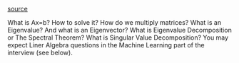 [source](http://www.itshared.org/2015/10/data-science-interview-questions.html#linear-algebra)

What is Ax=b? How to solve it?
How do we multiply matrices?
What is an Eigenvalue? And what is an Eigenvector? What is Eigenvalue Decomposition or The Spectral Theorem?
What is Singular Value Decomposition?
You may expect Liner Algebra questions in the Machine Learning part of the interview (see below).
